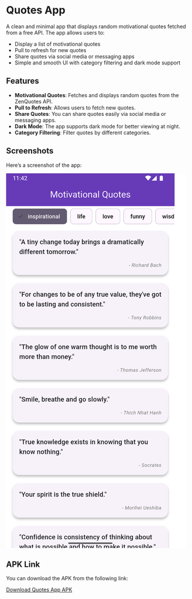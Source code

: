 # Quotes App

A clean and minimal app that displays random motivational quotes fetched from a free API. The app allows users to:

- Display a list of motivational quotes
- Pull to refresh for new quotes
- Share quotes via social media or messaging apps
- Simple and smooth UI with category filtering and dark mode support

## Features

- **Motivational Quotes**: Fetches and displays random quotes from the ZenQuotes API.
- **Pull to Refresh**: Allows users to fetch new quotes.
- **Share Quotes**: You can share quotes easily via social media or messaging apps.
- **Dark Mode**: The app supports dark mode for better viewing at night.
- **Category Filtering**: Filter quotes by different categories.

## Screenshots

Here’s a screenshot of the app:

![Screenshot](assets/screenshot1.png)

## APK Link

You can download the APK from the following link:

[Download Quotes App APK](https://drive.google.com/file/d/yourFileId/view?usp=sharing)
